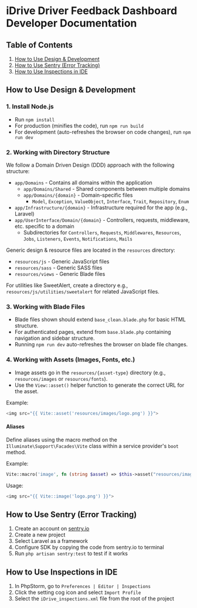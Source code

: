 # iDrive Driver Feedback Dashboard Developer Documentation

## Table of Contents

1. [How to Use Design & Development](#how-to-use-design--development)
2. [How to Use Sentry (Error Tracking)](#how-to-use-sentry-error-tracking)
3. [How to Use Inspections in IDE](#how-to-use-inspections-in-ide)

## How to Use Design & Development

### 1. Install Node.js

- Run `npm install`
- For production (minifies the code), run `npm run build`
- For development (auto-refreshes the browser on code changes), run `npm run dev`

### 2. Working with Directory Structure

We follow a Domain Driven Design (DDD) approach with the following structure:

- `app/Domains` - Contains all domains within the application
    - `app/Domains/Shared` - Shared components between multiple domains
    - `app/Domains/{domain}` - Domain-specific files
        - `Model`, `Exception`, `ValueObject`, `Interface`, `Trait`, `Repository`, `Enum`
- `app/Infrastructure/{domain}` - Infrastructure required for the app (e.g., Laravel)
- `app/UserInterface/Domain/{domain}` - Controllers, requests, middleware, etc. specific to a domain
    - Subdirectories for `Controllers`, `Requests`, `Middlewares`, `Resources`, `Jobs`, `Listeners`, `Events`, `Notifications`, `Mails`

Generic design & resource files are located in the `resources` directory:

- `resources/js` - Generic JavaScript files
- `resources/sass` - Generic SASS files
- `resources/views` - Generic Blade files

For utilities like SweetAlert, create a directory e.g., `resources/js/utilities/sweetalert` for related JavaScript files.

### 3. Working with Blade Files

- Blade files shown should extend `base_clean.blade.php` for basic HTML structure.
- For authenticated pages, extend from `base.blade.php` containing navigation and sidebar structure.
- Running `npm run dev` auto-refreshes the browser on blade file changes.

### 4. Working with Assets (Images, Fonts, etc.)

- Image assets go in the `resources/{asset-type}` directory (e.g., `resources/images` or `resources/fonts`).
- Use the `View::asset()` helper function to generate the correct URL for the asset.

Example:
```php
<img src="{{ Vite::asset('resources/images/logo.png') }}">
```

#### Aliases

Define aliases using the macro method on the `Illuminate\Support\Facades\Vite` class within a service provider's `boot` method.

Example:
```php
Vite::macro('image', fn (string $asset) => $this->asset("resources/images/{$asset}"));
```

Usage:
```php
<img src="{{ Vite::image('logo.png') }}">
```

## How to Use Sentry (Error Tracking)

1. Create an account on [sentry.io](https://sentry.io)
2. Create a new project
3. Select Laravel as a framework
4. Configure SDK by copying the code from sentry.io to terminal
5. Run `php artisan sentry:test` to test if it works

## How to Use Inspections in IDE

1. In PhpStorm, go to `Preferences | Editor | Inspections`
2. Click the setting cog icon and select `Import Profile`
3. Select the `iDrive_inspections.xml` file from the root of the project
